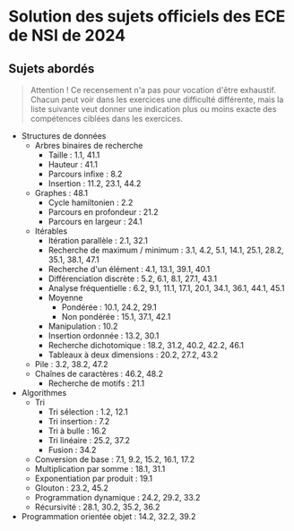 # Solution des sujets officiels des ECE de NSI de 2024

## Sujets abordés

> Attention ! Ce recensement n'a pas pour vocation d'être exhaustif. Chacun peut voir dans les exercices une difficulté différente, mais la liste suivante veut donner une indication plus ou moins exacte des compétences ciblées dans les exercices.

- Structures de données
  - Arbres binaires de recherche
    - Taille : 1.1, 41.1
    - Hauteur : 41.1
    - Parcours infixe : 8.2
    - Insertion : 11.2, 23.1, 44.2
  - Graphes : 48.1
    - Cycle hamiltonien : 2.2
    - Parcours en profondeur : 21.2
    - Parcours en largeur : 24.1
  - Itérables
    - Itération parallèle : 2.1, 32.1
    - Recherche de maximum / minimum : 3.1, 4.2, 5.1, 14.1, 25.1, 28.2, 35.1, 38.1, 47.1
    - Recherche d'un élément : 4.1, 13.1, 39.1, 40.1
    - Différenciation discrète : 5.2, 6.1, 8.1, 27.1, 43.1
    - Analyse fréquentielle : 6.2, 9.1, 11.1, 17.1, 20.1, 34.1, 36.1, 44.1, 45.1
    - Moyenne
      - Pondérée : 10.1, 24.2, 29.1
      - Non pondérée : 15.1, 37.1, 42.1
    - Manipulation : 10.2
    - Insertion ordonnée : 13.2, 30.1
    - Recherche dichotomique : 18.2, 31.2, 40.2, 42.2, 46.1
    - Tableaux à deux dimensions : 20.2, 27.2, 43.2
  - Pile : 3.2, 38.2, 47.2
  - Chaînes de caractères : 46.2, 48.2
    - Recherche de motifs : 21.1
- Algorithmes
  - Tri
    - Tri sélection : 1.2, 12.1
    - Tri insertion : 7.2
    - Tri à bulle : 16.2
    - Tri linéaire : 25.2, 37.2
    - Fusion : 34.2
  - Conversion de base : 7.1, 9.2, 15.2, 16.1, 17.2
  - Multiplication par somme : 18.1, 31.1
  - Exponentiation par produit : 19.1
  - Glouton : 23.2, 45.2
  - Programmation dynamique : 24.2, 29.2, 33.2
  - Récursivité : 28.1, 30.2, 35.2, 36.2
- Programmation orientée objet : 14.2, 32.2, 39.2